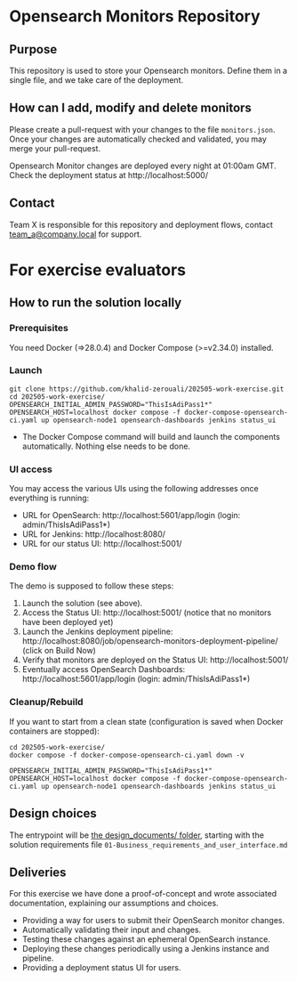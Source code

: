 # Opensearch Monitors Repository
## Purpose
This repository is used to store your Opensearch monitors.
Define them in a single file, and we take care of the deployment.

## How can I add, modify and delete monitors
Please create a pull-request with your changes to the file `monitors.json`.
Once your changes are automatically checked and validated, you may merge your pull-request.

Opensearch Monitor changes are deployed every night at 01:00am GMT.
Check the deployment status at http://localhost:5000/

## Contact
Team X is responsible for this repository and deployment flows, contact team_a@company.local for support.

# For exercise evaluators
## How to run the solution locally
### Prerequisites
You need Docker (=>28.0.4) and Docker Compose (>=v2.34.0) installed.

### Launch
```
git clone https://github.com/khalid-zerouali/202505-work-exercise.git
cd 202505-work-exercise/
OPENSEARCH_INITIAL_ADMIN_PASSWORD="ThisIsAdiPass1*" OPENSEARCH_HOST=localhost docker compose -f docker-compose-opensearch-ci.yaml up opensearch-node1 opensearch-dashboards jenkins status_ui
```
- The Docker Compose command will build and launch the components automatically. Nothing else needs to be done.

### UI access
You may access the various UIs using the following addresses once everything is running:
- URL for OpenSearch: http://localhost:5601/app/login (login: admin/ThisIsAdiPass1*)
- URL for Jenkins: http://localhost:8080/
- URL for our status UI: http://localhost:5001/

### Demo flow
The demo is supposed to follow these steps:
1. Launch the solution (see above).
1. Access the Status UI: http://localhost:5001/ (notice that no monitors have been deployed yet)
2. Launch the Jenkins deployment pipeline: http://localhost:8080/job/opensearch-monitors-deployment-pipeline/ (click on Build Now)
3. Verify that monitors are deployed on the Status UI: http://localhost:5001/
3. Eventually access OpenSearch Dashboards: http://localhost:5601/app/login (login: admin/ThisIsAdiPass1*)

### Cleanup/Rebuild
If you want to start from a clean state (configuration is saved when Docker containers are stopped):
```
cd 202505-work-exercise/
docker compose -f docker-compose-opensearch-ci.yaml down -v

OPENSEARCH_INITIAL_ADMIN_PASSWORD="ThisIsAdiPass1*" OPENSEARCH_HOST=localhost docker compose -f docker-compose-opensearch-ci.yaml up opensearch-node1 opensearch-dashboards jenkins status_ui
```

## Design choices
The entrypoint will be [the design_documents/ folder](./design_documents), starting with the solution requirements file `01-Business_requirements_and_user_interface.md`
## Deliveries
For this exercise we have done a proof-of-concept and wrote associated documentation, explaining our assumptions and choices.
- Providing a way for users to submit their OpenSearch monitor changes.
- Automatically validating their input and changes.
- Testing these changes against an ephemeral OpenSearch instance.
- Deploying these changes periodically using a Jenkins instance and pipeline.
- Providing a deployment status UI for users.